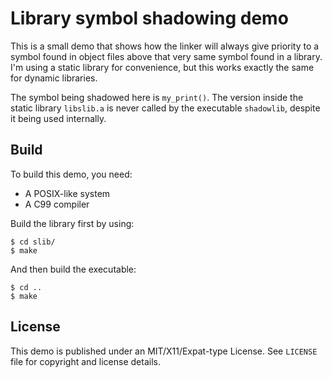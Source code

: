 # Library symbol shadowing demo

This is a small demo that shows how the linker will always give priority to a
symbol found in object files above that very same symbol found in a library.
I'm using a static library for convenience, but this works exactly the same for
dynamic libraries.

The symbol being shadowed here is ``my_print()``. The version inside the static
library ``libslib.a`` is never called by the executable ``shadowlib``, despite
it being used internally.

## Build

To build this demo, you need:

* A POSIX-like system
* A C99 compiler

Build the library first by using:

```
$ cd slib/
$ make
```

And then build the executable:

```
$ cd ..
$ make
```

## License

This demo is published under an MIT/X11/Expat-type License. See ``LICENSE`` 
file for copyright and license details.
